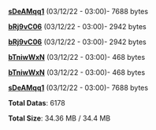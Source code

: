[**sDeAMqq1**](/data/sDeAMqq1.txt) (03/12/22 - 03:00)- 7688 bytes

[**bRj9vC06**](/data/bRj9vC06.txt) (03/12/22 - 03:00)- 2942 bytes

[**bRj9vC06**](/data/bRj9vC06.txt) (03/12/22 - 03:00)- 2942 bytes

[**bTniwWxN**](/data/bTniwWxN.txt) (03/12/22 - 03:00)- 468 bytes

[**bTniwWxN**](/data/bTniwWxN.txt) (03/12/22 - 03:00)- 468 bytes

[**sDeAMqq1**](/data/sDeAMqq1.txt) (03/12/22 - 03:00)- 7688 bytes

**Total Datas**: 6178

**Total Size**: 34.36 MB / 34.4 MB